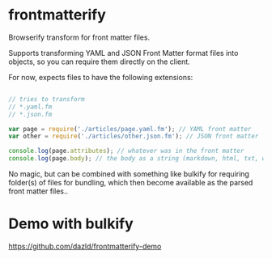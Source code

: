 # frontmatterify

Browserify transform for front matter files.

Supports transforming YAML and JSON Front Matter format files into objects, so you can require them directly on the client. 

For now, expects files to have the following extensions:

```js

// tries to transform 
// *.yaml.fm
// *.json.fm

var page = require('./articles/page.yaml.fm'); // YAML front matter
var other = require('./articles/other.json.fm'); // JSON front matter

console.log(page.attributes); // whatever was in the front matter
console.log(page.body); // the body as a string (markdown, html, txt, whatever)

```

No magic, but can be combined with something like bulkify for requiring folder(s) of files for bundling, which then become available as the parsed front matter files..

# Demo with bulkify

https://github.com/dazld/frontmatterify-demo
